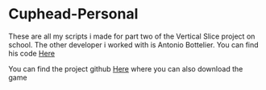 # Cuphead-Personal

These are all my scripts i made for part two of the Vertical Slice project on school. The other developer i worked with is Antonio Bottelier.
You can find his code [Here](https://github.com/stepperman/CupheadScripts)

You can find the project github [Here](https://github.com/lghenk/Cuphead/) where you can also download the game
